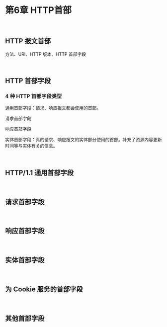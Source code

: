# 第6章 HTTP首部

​    

## HTTP 报文首部

方法、URI、HTTP 版本、HTTP 首部字段

​    

## HTTP 首部字段

### 4 种 HTTP 首部字段类型

通用首部字段：请求、响应报文都会使用的首部。

请求首部字段

响应首部字段

实体首部字段：真的请求、响应报文的实体部分使用的首部。补充了资源内容更新时间等与实体有关的信息。

​    

## HTTP/1.1 通用首部字段

​    

## 请求首部字段

​    

## 响应首部字段

​    

## 实体首部字段

​    

## 为 Cookie 服务的首部字段

​    

## 其他首部字段

​    

